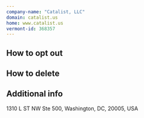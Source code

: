 ```yaml
---
company-name: "Catalist, LLC"
domain: catalist.us
home: www.catalist.us
vermont-id: 368357
---
```

## How to opt out




## How to delete




## Additional info




1310 L ST NW Ste 500, Washington, DC, 20005, USA













